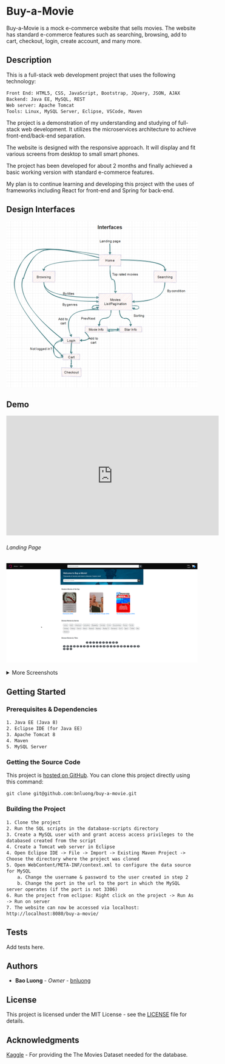 # Buy-a-Movie

Buy-a-Movie is a mock e-commerce website that sells movies. The website has
standard e-commerce features such as searching, browsing, add to cart, checkout,
login, create account, and many more.

## Description

This is a full-stack web development project that uses the following technology:

    Front End: HTML5, CSS, JavaScript, Bootstrap, JQuery, JSON, AJAX
    Backend: Java EE, MySQL, REST
    Web server: Apache Tomcat
    Tools: Linux, MySQL Server, Eclipse, VSCode, Maven

The project is a demonstration of my understanding and studying of full-stack
web development. It utilizes the microservices architecture to achieve
front-end/back-end separation.

The website is designed with the responsive approach. It will display and fit
various screens from desktop to small smart phones.

The project has been developed for about 2 months and finally achieved a basic
working version with standard e-commerce features.

My plan is to continue learning and developing this project with the uses of
frameworks including React for front-end and Spring for back-end.

## Design Interfaces

![Interfaces](/design_interfaces.png?raw=true 'Interfaces')

## Demo

<iframe width="560" height="315" src="https://www.youtube.com/embed/idoEeiNtcgw" title="YouTube video player" frameborder="0" allow="accelerometer; autoplay; clipboard-write; encrypted-media; gyroscope; picture-in-picture" allowfullscreen></iframe>

###### Landing Page

![Homepage](screenshots/homepage.png?raw=true 'Homepage')

<details>
<summary>More Screenshots</summary>

###### Browsing Page

![Browsing](screenshots/browse.png?raw=true 'Browsing')

###### Searching Page

![Searching](screenshots/search.png?raw=true 'Searching')

###### Movie Page

![Movie Info](screenshots/movie-info.png?raw=true 'Movie Info')

###### Star Page

![Star Info](screenshots/star-info.png?raw=true 'Star Info')

###### Login Page

![Login](screenshots/login.png?raw=true 'Login')

###### Create Account Page

![Register](screenshots/register.png?raw=true 'Register')

###### Cart Page

![Cart](screenshots/cart.png?raw=true 'Cart')

###### Checkout Page

![Checkout](screenshots/checkout.png?raw=true 'Checkout')

</details>

## Getting Started

### Prerequisites & Dependencies

```
1. Java EE (Java 8)
2. Eclipse IDE (for Java EE)
3. Apache Tomcat 8
4. Maven
5. MySQL Server
```

### Getting the Source Code

This project is [hosted on GitHub](https://github.com/bnluong/buy-a-movie). You
can clone this project directly using this command:

```
git clone git@github.com:bnluong/buy-a-movie.git
```

### Building the Project

```
1. Clone the project
2. Run the SQL scripts in the database-scripts directory
3. Create a MySQL user with and grant access access privileges to the databased created from the script
4. Create a Tomcat web server in Eclipse
4. Open Eclipse IDE -> File -> Import -> Existing Maven Project -> Choose the directory where the project was cloned
5. Open WebContent/META-INF/context.xml to configure the data source for MySQL
    a. Change the username & password to the user created in step 2
    b. Change the port in the url to the port in which the MySQL server operates (if the port is not 3306)
6. Run the project from eclipse: Right click on the project -> Run As -> Run on server
7. The website can now be accessed via localhost: http://localhost:8080/buy-a-movie/
```

## Tests

Add tests here.

## Authors

-   **Bao Luong** - _Owner_ - [bnluong](https://github.com/bnluong)

## License

This project is licensed under the MIT License - see the [LICENSE](LICENSE) file
for details.

## Acknowledgments

[Kaggle](https://www.kaggle.com/rounakbanik/the-movies-dataset?select=credits.csv) -
For providing the The Movies Dataset needed for the database.
